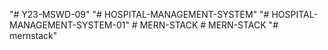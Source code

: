"# Y23-MSWD-09" 
"# HOSPITAL-MANAGEMENT-SYSTEM" 
"# HOSPITAL-MANAGEMENT-SYSTEM-01" 
#   M E R N - S T A C K  
 #   M E R N - S T A C K  
 "# mernstack" 
